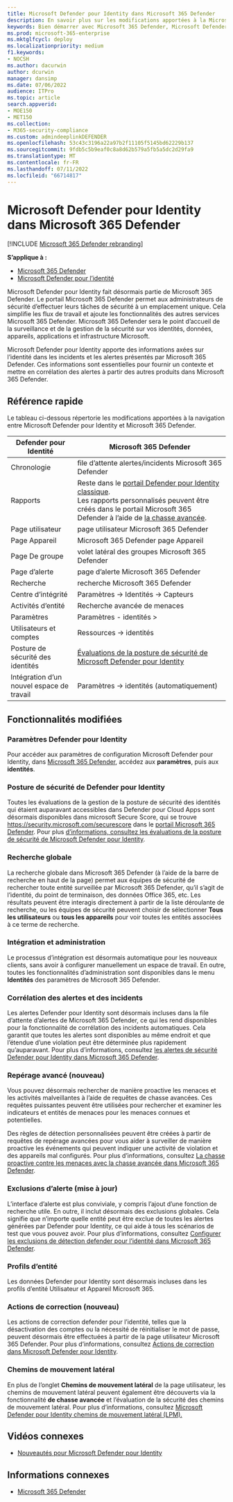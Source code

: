 ```yaml
---
title: Microsoft Defender pour Identity dans Microsoft 365 Defender
description: En savoir plus sur les modifications apportées à la Microsoft Defender pour Identity à Microsoft 365 Defender
keywords: Bien démarrer avec Microsoft 365 Defender, Microsoft Defender pour Identity, NDI
ms.prod: microsoft-365-enterprise
ms.mktglfcycl: deploy
ms.localizationpriority: medium
f1.keywords:
- NOCSH
ms.author: dacurwin
author: dcurwin
manager: dansimp
ms.date: 07/06/2022
audience: ITPro
ms.topic: article
search.appverid:
- MOE150
- MET150
ms.collection:
- M365-security-compliance
ms.custom: admindeeplinkDEFENDER
ms.openlocfilehash: 53c43c3196a22a97b2f11105f5145bd62229b137
ms.sourcegitcommit: 9fdb5c5b9eaf0c8a8d62b579a5fb5a5dc2d29fa9
ms.translationtype: MT
ms.contentlocale: fr-FR
ms.lasthandoff: 07/11/2022
ms.locfileid: "66714817"
---
```

# <a name="microsoft-defender-for-identity-in-microsoft-365-defender"></a>Microsoft Defender pour Identity dans Microsoft 365 Defender

[!INCLUDE [Microsoft 365 Defender rebranding](../includes/microsoft-defender.md)]

**S’applique à :**

- [Microsoft 365 Defender](microsoft-365-defender.md)
- [Microsoft Defender pour l’identité](/defender-for-identity/)

Microsoft Defender pour Identity fait désormais partie de Microsoft 365 Defender. Le portail Microsoft 365 Defender permet aux administrateurs de sécurité d’effectuer leurs tâches de sécurité à un emplacement unique. Cela simplifie les flux de travail et ajoute les fonctionnalités des autres services Microsoft 365 Defender. Microsoft 365 Defender sera le point d’accueil de la surveillance et de la gestion de la sécurité sur vos identités, données, appareils, applications et infrastructure Microsoft.

Microsoft Defender pour Identity apporte des informations axées sur l’identité dans les incidents et les alertes présentés par Microsoft 365 Defender. Ces informations sont essentielles pour fournir un contexte et mettre en corrélation des alertes à partir des autres produits dans Microsoft 365 Defender.

## <a name="quick-reference"></a>Référence rapide

Le tableau ci-dessous répertorie les modifications apportées à la navigation entre Microsoft Defender pour Identity et Microsoft 365 Defender.

| **Defender pour** Identité  | **Microsoft 365 Defender**                                   |
| -------------------------- | ------------------------------------------------------------ |
| Chronologie                   | file d’attente alertes/incidents Microsoft 365 Defender                |
| Rapports                    | Reste dans le [portail Defender pour Identity classique](/defender-for-identity/classic-workspace-portal). <br> Les rapports personnalisés peuvent être créés dans le portail Microsoft 365 Defender à l’aide de [la chasse avancée](#advanced-hunting-new).               |
| Page utilisateur                  | page utilisateur Microsoft 365 Defender                             |
| Page Appareil                | Microsoft 365 Defender page Appareil                           |
| Page De groupe                 | volet latéral des groupes Microsoft 365 Defender                      |
| Page d’alerte                 | page d’alerte Microsoft 365 Defender                            |
| Recherche                     | recherche Microsoft 365 Defender                                |
| Centre d’intégrité              | Paramètres -> Identités -> Capteurs                            |
| Activités d’entité          | Recherche avancée de menaces                                             |
| Paramètres                   | Paramètres - identités >                                       |
| Utilisateurs et comptes         | Ressources -> identités                                         |
| Posture de sécurité des identités  | [Évaluations de la posture de sécurité de Microsoft Defender pour Identity](/defender-for-identity/security-assessment) |
| Intégration d’un nouvel espace de travail | Paramètres -> identités (automatiquement)                       |

## <a name="whats-changed"></a>Fonctionnalités modifiées

### <a name="defender-for-identity-settings"></a>Paramètres Defender pour Identity

Pour accéder aux paramètres de configuration Microsoft Defender pour Identity, dans [Microsoft 365 Defender](https://security.microsoft.com), accédez aux **paramètres**, puis aux **identités**.

### <a name="defender-for-identity-security-posture"></a>Posture de sécurité de Defender pour Identity

Toutes les évaluations de la gestion de la posture de sécurité des identités qui étaient auparavant accessibles dans Defender pour Cloud Apps sont désormais disponibles dans microsoft Secure Score, qui se trouve <https://security.microsoft.com/securescore> dans le [portail Microsoft 365 Defender](https://security.microsoft.com). Pour plus [d’informations, consultez les évaluations de la posture de sécurité de Microsoft Defender pour Identity](/defender-for-identity/security-assessment).

### <a name="global-search"></a>Recherche globale

La recherche globale dans Microsoft 365 Defender (à l’aide de la barre de recherche en haut de la page) permet aux équipes de sécurité de rechercher toute entité surveillée par Microsoft 365 Defender, qu’il s’agit de l’identité, du point de terminaison, des données Office 365, etc. Les résultats peuvent être interagis directement à partir de la liste déroulante de recherche, ou les équipes de sécurité peuvent choisir de sélectionner **Tous les utilisateurs** ou **tous les appareils**  pour voir toutes les entités associées à ce terme de recherche.

### <a name="onboarding-and-administration"></a>Intégration et administration

Le processus d’intégration est désormais automatique pour les nouveaux clients, sans avoir à configurer manuellement un espace de travail. En outre, toutes les fonctionnalités d’administration sont disponibles dans le menu **Identités** des paramètres de Microsoft 365 Defender.

### <a name="alerting-and-incident-correlation"></a>Corrélation des alertes et des incidents

Les alertes Defender pour Identity sont désormais incluses dans la file d’attente d’alertes de Microsoft 365 Defender, ce qui les rend disponibles pour la fonctionnalité de corrélation des incidents automatiques. Cela garantit que toutes les alertes sont disponibles au même endroit et que l’étendue d’une violation peut être déterminée plus rapidement qu’auparavant. Pour plus d’informations, consultez [les alertes de sécurité Defender pour Identity dans Microsoft 365 Defender](/defender-for-identity/manage-security-alerts).

### <a name="advanced-hunting-new"></a>Repérage avancé (nouveau)

Vous pouvez désormais rechercher de manière proactive les menaces et les activités malveillantes à l’aide de requêtes de chasse avancées. Ces requêtes puissantes peuvent être utilisées pour rechercher et examiner les indicateurs et entités de menaces pour les menaces connues et potentielles.

Des règles de détection personnalisées peuvent être créées à partir de requêtes de repérage avancées pour vous aider à surveiller de manière proactive les événements qui peuvent indiquer une activité de violation et des appareils mal configurés. Pour plus d’informations, consultez [La chasse proactive contre les menaces avec la chasse avancée dans Microsoft 365 Defender](advanced-hunting-overview.md).

### <a name="alert-exclusions-updated"></a>Exclusions d’alerte (mise à jour)

L’interface d’alerte est plus conviviale, y compris l’ajout d’une fonction de recherche utile. En outre, il inclut désormais des exclusions globales. Cela signifie que n’importe quelle entité peut être exclue de toutes les alertes générées par Defender pour Identity, ce qui aide à tous les scénarios de test que vous pouvez avoir. Pour plus d’informations, consultez [Configurer les exclusions de détection defender pour l’identité dans Microsoft 365 Defender](/defender-for-identity/exclusions).

### <a name="entity-profiles"></a>Profils d’entité

Les données Defender pour Identity sont désormais incluses dans les profils d’entité Utilisateur et Appareil Microsoft 365.

### <a name="remediation-actions-new"></a>Actions de correction (nouveau)

Les actions de correction defender pour l’identité, telles que la désactivation des comptes ou la nécessité de réinitialiser le mot de passe, peuvent désormais être effectuées à partir de la page utilisateur Microsoft 365 Defender. Pour plus d’informations, consultez [Actions de correction dans Microsoft Defender pour Identity](/defender-for-identity/remediation-actions).

### <a name="lateral-movement-paths"></a>Chemins de mouvement latéral

En plus de l’onglet **Chemins de mouvement latéral** de la page utilisateur, les chemins de mouvement latéral peuvent également être découverts via la fonctionnalité **de chasse avancée** et l’évaluation de la sécurité des chemins de mouvement latéral. Pour plus d’informations, consultez [Microsoft Defender pour Identity chemins de mouvement latéral (LPM).](/defender-for-identity/understand-lateral-movement-paths)

## <a name="related-videos"></a>Vidéos connexes

- [Nouveautés pour Microsoft Defender pour Identity](https://www.microsoft.com/videoplayer/embed/RE4HcEU)

## <a name="related-information"></a>Informations connexes

- [Microsoft 365 Defender](microsoft-365-defender.md)
